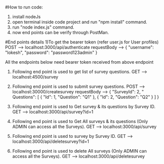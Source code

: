 #How to run code:
1) install nodeJs
2) open terminal inside code project and run "npm install" command.
3) run "node index.js" command.
4) now end points can be verify through PostMan.

#End points details
1)To get the bearer token (refer user.js for User profiles)
POST --> localhost:3000/api/authenticate
requestBody --> {
                    "username": "lokesh",
                    "password": "password123admin"
                }



All the endpoints below need bearer token received from above endpoint
1) Following end point is used to get list of survey questions.
GET --> localhost:4500/survey

2)  Following end point is used to submit survey questions.
POST --> localhost:30000/createsurvey
requestBody --> {
                    "SurveyId": 2,
    "               Questions": [
                        {
                            "Id": 1,
                            "Question": "Q1"
                        },
                        {
                            "Id": 2,
                            "Question": "Q2"
                        }
                    ]
                }

3)  Following end point is used to Get survey & its questions by Survey ID.
GET --> localhost:3000/api/survey?id=1

4)  Following end point is used to Get All surveys & its questions (Only ADMIN can access all the Surveys).
GET --> localhost:3000/api/survey

5)  Following end point is used to survey by Survey ID.
GET --> localhost:3000/api/deletesurvey?id=1

6)  Following end point is used to delete All surveys (Only ADMIN can access all the Surveys).
GET --> localhost:3000/api/deletesurvey

